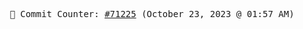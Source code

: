<p align="center">
    <samp>
        📮 Commit Counter: <a href="https://github.com/Javascript-void0/Javascript-void0/commits/main">#71225</a> (October 23, 2023 @ 01:57 AM)
    </samp>
</p>